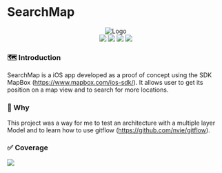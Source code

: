 # SearchMap

<p align="center">
    <img src="https://s18.postimg.org/3l2axkqy1/Icon-60_3x.png" alt="Logo">
    <br>
    <img src="https://img.shields.io/badge/Xcode-9.0%2B-blue.svg">
    <img src="https://img.shields.io/badge/iOS-9.0%2B-blue.svg">
    <img src="https://img.shields.io/badge/Swift-4.1%2B-orange.svg">
    <a class="badge-align" href="https://www.codacy.com/app/SeraphinD/poc-searchmap?utm_source=github.com&amp;utm_medium=referral&amp;utm_content=SeraphinD/poc-searchmap&amp;utm_campaign=Badge_Grade"><img src="https://api.codacy.com/project/badge/Grade/5cb633b16a01459ebc80e5e064225475"/></a>
</p>

### 🗺 Introduction 

SearchMap is a iOS app developed as a proof of concept using the SDK MapBox (https://www.mapbox.com/ios-sdk/).
It allows user to get its position on a map view and to search for more locations.

### 🤔 Why

This project was a way for me to test an architecture with a multiple layer Model and to learn how to use gitflow (https://github.com/nvie/gitflow).

### ✅ Coverage

<img src="https://s18.postimg.org/v9oy50lnd/Map_Search_Test_Coverage.png" />

